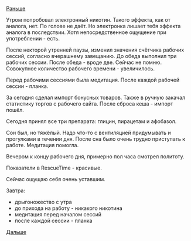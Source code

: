 [Раньше](2018.10.30.md)

Утром попробовал электронный никотин. Такого эффекта, как от аналога, нет. По голове не даёт. Но электронка лишает тебя эффекта аналога в последствии. Хотя непосредственное ощущение при употреблении - есть.

После некторой утренней паузы, изменил значения счётчика рабочих сессий, согласно вчерашнему завещанию. До обеда выполнил три рабочих сессии. После обеда - вроде две. Сейчас не помню. Совокупное количество рабочего времени - увеличилось.

Перед рабочими сессиями была медитация. После каждой рабочей сессии - планка.

За сегодня сделал импорт бонусных товаров. Также в ручную закачал статистику торгов с рабочего сайта. После сброса кеша - импорт пошёл.

Сегодня принял все три препарата: глицин, пирацетам и афобазол.

Сон был, но тяжёлый. Надо что-то с вентиляцией придумывать и прогулками в течении дня.
После сна было очень трудно приступать к работе. Медитация помогла.

Вечером к концу рабочего дня, примерно пол часа смотрел политоту.

Показатели в RescueTime - красивые.

Сейчас ощущаю себя очень уставшим.

Завтра:
  - дрыгоножество с утра
  - до прихода на работу - никакого никотина
  - медитация перед началом сессий
  - после каждой сессии - планка

[Дальше](2018.11.01.md)